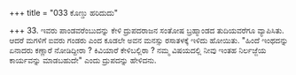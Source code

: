 +++
title = "033 ಕೊಣ್ಡು ಹರಿದುದು"

+++
33. ಇವರು ಪಾಂಡವರೆಂಬುದನ್ನು ಕೇಳಿ ದ್ರುಪದರಾಜನ ಸಂತೋಷ ಬ್ರಹ್ಮಾಂಡದ ತುದಿಯವರೆಗೂ ವ್ಯಾಪಿಸಿತು. ಆದರೆ ಮಗಳಿಗೆ ಐವರು ಗಂಡರು ಎಂದ ಕೂಡಲೇ ಅವನ ಮನಸ್ಸು ರಸಾತಳಕ್ಕೆ ಇಳಿದು ಹೋಯಿತು. "ಹಿಂದೆ ಇಂಥದನ್ನು ಏನಾದರು ಕಣ್ಣಾರೆ  ನೋಡಿದ್ದೀರಾ ? ಕಿವಿಯಾರೆ  ಕೇಳಿಬಲ್ಲಿರಾ ? ನಮ್ಮ ವಿಷಯದಲ್ಲಿ  ನೀವು ಇಂತಹ ನಿರ್ಲಜ್ಜೆಯ ಕಾರ್ಯವನ್ನು ಮಾಡಬಹುದೇ" ಎಂದು ದ್ರುಪದನ್ನು ಹೇಳಿದನು.